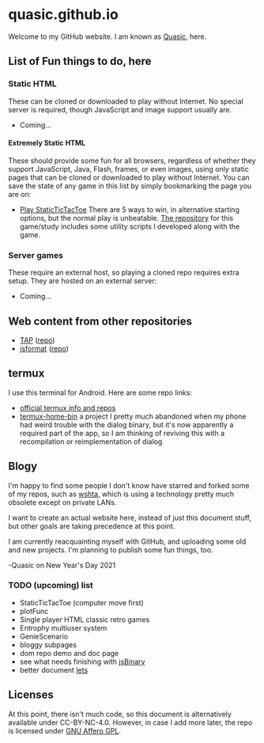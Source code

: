 # quasic.github.io
Welcome to my GitHub website.
I am known as [Quasic](//github.com/Quasic), here.

## List of Fun things to do, here
### Static HTML
These can be cloned or downloaded to play without Internet. No special server is required, though JavaScript and image support usually are.

* Coming...
#### Extremely Static HTML
These should provide some fun for all browsers, regardless of whether they support JavaScript, Java, Flash, frames, or even images, using only static pages that can be cloned or downloaded to play without Internet. You can save the state of any game in this list by simply bookmarking the page you are on:

* [Play StaticTicTacToe](//quasic.github.io/StaticTicTacToe/tictactoe/t.html) There are 5 ways to win, in alternative starting options, but the normal play is unbeatable. [The repository](//github.com/Quasic/StaticTicTacToe) for this game/study includes some utility scripts I developed along with the game.

### Server games
These require an external host, so playing a cloned repo requires extra setup. They are hosted on an external server:

* Coming...

## Web content from other repositories
* [TAP](//quasic.github.io/TAP) ([repo](//GitHub.com/TAP))
* [jsformat](//quasic.github.io/jsformat) ([repo](//GitHub.com/jsformat))

## termux
I use this terminal for Android. Here are some repo links:
* [official termux info and repos](//github.com/termux)
* [termux-home-bin](https://github.com/Quasic/termux-home-bin) a project I pretty much abandoned when my phone had weird trouble with the dialog binary, but it's now apparently a required part of the app, so I am thinking of reviving this with a recompilation or reimplementation of dialog

## Blogy
I'm happy to find some people I don't know have starred
and forked some of my repos, such as [wshta](//github.com/Quasic/wshta),
which is using a technology pretty much obsolete except on private LANs.

I want to create an actual website here, instead of just this document stuff,
but other goals are taking precedence at this point.

I am currently reacquainting myself with GitHub, and uploading some old and new projects.
I'm planning to publish some fun things, too.

-Quasic on New Year's Day 2021

### TODO (upcoming) list
* StaticTicTacToe (computer move first)
* plotFunc
* Single player HTML classic retro games
* Entrophy multiuser system
* GenieScenario
* bloggy subpages
* dom repo demo and doc page
* see what needs finishing with [jsBinary](//GitHub.com/Quasic/jsBinary)
* better document [lets](//GitHub.com/Quasic/lets)

## Licenses
At this point, there isn't much code, so this document is alternatively available under CC-BY-NC-4.0. However, in case I add more later, the repo is licensed under [GNU Affero GPL](LICENSE).
